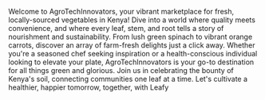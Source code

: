 Welcome to AgroTechInnovators, your vibrant marketplace for fresh, locally-sourced vegetables in Kenya! Dive into a world where quality meets convenience, and where every leaf, stem, and root tells a story of nourishment and sustainability. From lush green spinach to vibrant orange carrots, discover an array of farm-fresh delights just a click away. Whether you're a seasoned chef seeking inspiration or a health-conscious individual looking to elevate your plate, AgroTechInnovators is your go-to destination for all things green and glorious. Join us in celebrating the bounty of Kenya's soil, connecting communities one leaf at a time. Let's cultivate a healthier, happier tomorrow, together, with Leafy

